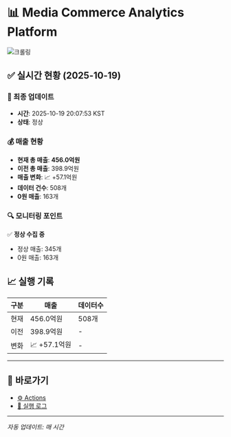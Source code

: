 # 📊 Media Commerce Analytics Platform

![크롤링](https://img.shields.io/badge/크롤링-정상-green)

## ✅ 실시간 현황 (2025-10-19)

### 📍 최종 업데이트
- **시간**: 2025-10-19 20:07:53 KST
- **상태**: 정상

### 💰 매출 현황
- **현재 총 매출**: **456.0억원**
- **이전 총 매출**: 398.9억원
- **매출 변화**: 📈 +57.1억원
- **데이터 건수**: 508개
- **0원 매출**: 163개

### 🔍 모니터링 포인트

✅ **정상 수집 중**
- 정상 매출: 345개
- 0원 매출: 163개


## 📈 실행 기록

| 구분 | 매출 | 데이터수 |
|------|------|----------|
| 현재 | 456.0억원 | 508개 |
| 이전 | 398.9억원 | - |
| 변화 | 📈 +57.1억원 | - |

---

## 🔗 바로가기

- [⚙️ Actions](../../actions)
- [📝 실행 로그](../../actions/workflows/daily_scraping.yml)

---

*자동 업데이트: 매 시간*
